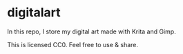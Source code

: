 # digitalart
In this repo, I store my digital art made with Krita and Gimp.

This is licensed CC0. Feel free to use & share.
